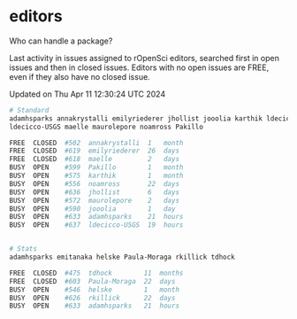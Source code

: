 # editors

Who can handle a package?

Last activity in issues assigned to rOpenSci editors, searched first in open
issues and then in closed issues. Editors with no open issues are FREE, even if
they also have no closed issue.


Updated on Thu Apr 11 12:30:24 UTC 2024

```bash
# Standard
adamhsparks annakrystalli emilyriederer jhollist jooolia karthik ldecicco
ldecicco-USGS maelle maurolepore noamross Pakillo

FREE  CLOSED  #502  annakrystalli  1   month
FREE  CLOSED  #619  emilyriederer  26  days
FREE  CLOSED  #618  maelle         2   days
BUSY  OPEN    #599  Pakillo        1   month
BUSY  OPEN    #575  karthik        1   month
BUSY  OPEN    #556  noamross       22  days
BUSY  OPEN    #636  jhollist       6   days
BUSY  OPEN    #572  maurolepore    2   days
BUSY  OPEN    #590  jooolia        1   day
BUSY  OPEN    #633  adamhsparks    21  hours
BUSY  OPEN    #637  ldecicco-USGS  19  hours


# Stats
adamhsparks emitanaka helske Paula-Moraga rkillick tdhock

FREE  CLOSED  #475  tdhock        11  months
FREE  CLOSED  #603  Paula-Moraga  22  days
BUSY  OPEN    #546  helske        1   month
BUSY  OPEN    #626  rkillick      22  days
BUSY  OPEN    #633  adamhsparks   21  hours
```
